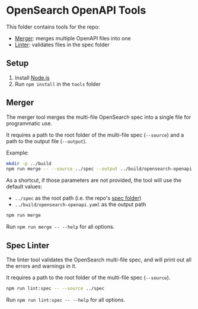 # OpenSearch OpenAPI Tools

This folder contains tools for the repo:

- [Merger](./merger): merges multiple OpenAPI files into one
- [Linter](./linter): validates files in the spec folder

## Setup

1. Install [Node.js](https://nodejs.org/en/learn/getting-started/how-to-install-nodejs)
2. Run `npm install` in the `tools` folder

## Merger

The merger tool merges the multi-file OpenSearch spec into a single file for programmatic use. 

It requires a path to the root folder of the multi-file spec (`--source`) and a path to the output file (`--output`).

Example:

```bash
mkdir -p ../build
npm run merge -- --source ../spec --output ../build/opensearch-openapi.yaml
```

As a shortcut, if those parameters are not provided, the tool will use the default values:

- `../spec` as the root path (i.e. the repo's [spec folder](../spec))
- `../build/opensearch-openapi.yaml` as the output path

```bash
npm run merge
```

Run `npm run merge -- --help` for all options.

## Spec Linter

The linter tool validates the OpenSearch multi-file spec, and will print out all the errors and warnings in it.

It requires a path to the root folder of the multi-file spec (`--source`).

```bash
npm run lint:spec -- --source ../spec
```

Run `npm run lint:spec -- --help` for all options.
